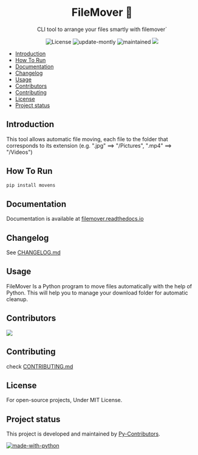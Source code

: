 <h1 align="center">FileMover 📁</h1>
<p align="center">CLI tool to arrange your files smartly with filemover`</p>

<p align="center">
<img src="https://img.shields.io/badge/license-MIT-blue.svg" alt="License">
<img src="https://img.shields.io/badge/update-Quarterly-green.svg" alt="update-montly">
<img src="https://img.shields.io/badge/Maintained%3F-yes-green.svg" alt="maintained">
<img src="https://img.shields.io/readthedocs/filemover">
</p>

- [Introduction](#introduction)
- [How To Run](#how-to-run)
- [Documentation](#documentation)
- [Changelog](#changelog)
- [Usage](#usage)
- [Contributors](#contributors)
- [Contributing](#contributing)
- [License](#license)
- [Project status](#project-status)

## Introduction

This tool allows automatic file moving, each file to the folder that corresponds to its extension (e.g. ".jpg" ==> "/Pictures", ".mp4" ==> "/Videos")

## How To Run

```bash
pip install movens
```

## Documentation

Documentation is available at [filemover.readthedocs.io](https://filemover.readthedocs.io/en/latest/)

## Changelog

See [CHANGELOG.md](./CHANGELOG.md) 

## Usage

FileMover Is a Python program to move files automatically with the help of Python. This will help you to manage your download folder for automatic cleanup.

## Contributors

<a href="https://github.com/Py-Contributors/filemover/graphs/contributors">
  <img src="https://contrib.rocks/image?repo=Py-Contributors/filemover"/>
</a>


## Contributing

check [CONTRIBUTING.md](./CONTRIBUTING.md)

## License

For open-source projects, Under MIT License.

## Project status

This project is developed and maintained by [Py-Contributors](https://github.com/Py-Contributors/FileMover).

[![made-with-python](https://img.shields.io/badge/Made%20with-Python-1f425f.svg)](https://www.python.org/)
